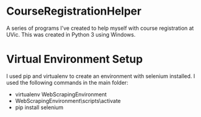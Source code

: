 # CourseRegistrationHelper
A series of programs I've created to help myself with course registration at UVic. This was created in Python 3 using Windows.

# Virtual Environment Setup
I used pip and virtualenv to create an environment with selenium installed. I used the following commands in the main folder:
- virtualenv WebScrapingEnvironment
- WebScrapingEnvironment\scripts\activate
- pip install selenium
